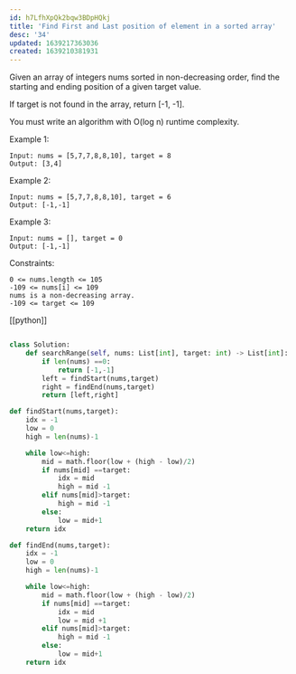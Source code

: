 ```yaml
---
id: h7LfhXpQk2bqw3BDpHQkj
title: 'Find First and Last position of element in a sorted array'
desc: '34'
updated: 1639217363036
created: 1639210381931
---
```


Given an array of integers nums sorted in non-decreasing order, find the starting and ending position of a given target value.

If target is not found in the array, return [-1, -1].

You must write an algorithm with O(log n) runtime complexity.



Example 1:
```
Input: nums = [5,7,7,8,8,10], target = 8
Output: [3,4]
```

Example 2:
```
Input: nums = [5,7,7,8,8,10], target = 6
Output: [-1,-1]
```

Example 3:
```
Input: nums = [], target = 0
Output: [-1,-1]
```


Constraints:

    0 <= nums.length <= 105
    -109 <= nums[i] <= 109
    nums is a non-decreasing array.
    -109 <= target <= 109

[[python]]
```python

class Solution:
    def searchRange(self, nums: List[int], target: int) -> List[int]:
        if len(nums) ==0:
            return [-1,-1]
        left = findStart(nums,target)
        right = findEnd(nums,target)
        return [left,right]

def findStart(nums,target):
    idx = -1
    low = 0
    high = len(nums)-1

    while low<=high:
        mid = math.floor(low + (high - low)/2)
        if nums[mid] ==target:
            idx = mid
            high = mid -1
        elif nums[mid]>target:
            high = mid -1
        else:
            low = mid+1
    return idx

def findEnd(nums,target):
    idx = -1
    low = 0
    high = len(nums)-1

    while low<=high:
        mid = math.floor(low + (high - low)/2)
        if nums[mid] ==target:
            idx = mid
            low = mid +1
        elif nums[mid]>target:
            high = mid -1
        else:
            low = mid+1
    return idx

```